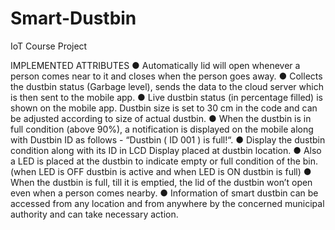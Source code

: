 # Smart-Dustbin
IoT Course Project

IMPLEMENTED ATTRIBUTES
● Automatically lid will open whenever a person comes near to it and closes
when the person goes away.
● Collects the dustbin status (Garbage level), sends the data to the cloud server
which is then sent to the mobile app.
● Live dustbin status (in percentage filled) is shown on the mobile app. Dustbin
size is set to 30 cm in the code and can be adjusted according to size of
actual dustbin.
● When the dustbin is in full condition (above 90%), a notification is displayed
on the mobile along with Dustbin ID as follows - “Dustbin ( ID 001 ) is full!“.
● Display the dustbin condition along with its ID in LCD Display placed at
dustbin location.
● Also a LED is placed at the dustbin to indicate empty or full condition of the
bin. (when LED is OFF dustbin is active and when LED is ON dustbin is full)
● When the dustbin is full, till it is emptied, the lid of the dustbin won’t open
even when a person comes nearby.
● Information of smart dustbin can be accessed from any location and from
anywhere by the concerned municipal authority and can take necessary
action.
